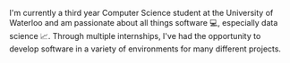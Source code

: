 I'm currently a third year Computer Science student at the University of Waterloo and am passionate about all things software 💻, especially data science 📈. Through multiple internships, I've had the opportunity to develop software in a variety of environments for many different projects.
